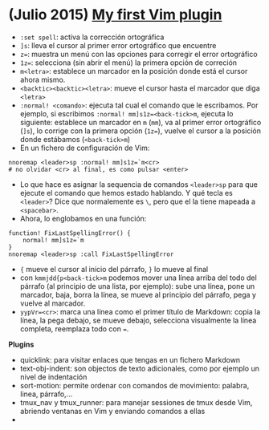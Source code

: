 # (Julio 2015) [My first Vim plugin](https://www.youtube.com/watch?v=lwD8G1P52Sk)

- `:set spell`: activa la corrección ortográfica
- `]s`: lleva el cursor al primer error ortográfico que encuentre
- `z=`: muestra un menú con las opciones para corregir el error ortográfico
- `1z=`: selecciona (sin abrir el menú) la primera opción de correción 
- `m<letra>`: establece un marcador en la posición donde está el cursor ahora mismo.
- `<backtic><backtic><letra>`: mueve el cursor hasta el marcador que diga `<letra>`
- `:normal! <comando>`: ejecuta tal cual el comando que le escribamos. Por
ejemplo, si escribimos `:normal! mm]s1z=<back-tick>m`, ejecuta lo siguiente:
establece un marcador en `m` (`mm`), va al primer error ortográfico (`]s`),
lo corrige con la primera opción (`1z=`), vuelve el cursor a la posición donde
estábamos (`<back-tick>m`)
- En un fichero de configuración de Vim:

```
nnoremap <leader>sp :normal! mm]s1z=`m<cr>
# no olvidar <cr> al final, es como pulsar <enter>
```

- Lo que hace es asignar la sequencia de comandos `<leader>sp` para que ejecute
el comando que hemos estado hablando. Y qué tecla es `<leader>`? Dice que
normalemente es `\`, pero que el la tiene mapeada a `<spacebar>`.
- Ahora, lo englobamos en una función:

```
function! FixLastSpellingError() {
    normal! mm]s1z=`m
}
nnoremap <leader>sp :call FixLastSpellingError
```

- `{` mueve el cursor al inicio del párrafo, `}` lo mueve al final
- con `kmmjdd{p<back-tick>m` podemos mover una línea arriba del todo del párrafo (al principio
de una lista, por ejemplo): sube una línea, pone un marcador, baja, borra la línea,
se mueve al principio del párrafo, pega y vuelve al marcador. 
- `yypVr=<cr>`: marca una línea como el primer título de Markdown: 
copia la línea, la pega debajo, se mueve debajo, selecciona
visualmente la línea completa, reemplaza todo con `=`.

**Plugins**
- quicklink: para visitar enlaces que tengas en un fichero Markdown
- text-obj-indent: son objectos de texto adicionales, como por ejemplo un nivel 
de indentación
- sort-motion: permite ordenar con comandos de movimiento: palabra, linea, párrafo,...
- tmux_nav y tmux_runner: para manejar sessiones de tmux desde Vim, abriendo
ventanas en Vim y enviando comandos a ellas
- 

